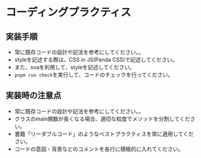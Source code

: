 # コーディングプラクティス

## 実装手順
- 常に既存コードの設計や記法を参考にしてください。。
- styleを記述する際は、CSS in JS(Panda CSS)で記述してください。
- また、svaを利用して、styleを記述してください。
- `pnpm run check`を実行して、コードのチェックを行ってください。

## 実装時の注意点
- 常に既存コードの設計や記法を参考にしてください。。
- クラスのmain関数が長くなる場合、適切な粒度でメソッドを分割してください。
- 書籍「リーダブルコード」のようなベストプラクティスを常に適用してください。
- コードの意図・背景などのコメントを各行に積極的に入れてください。